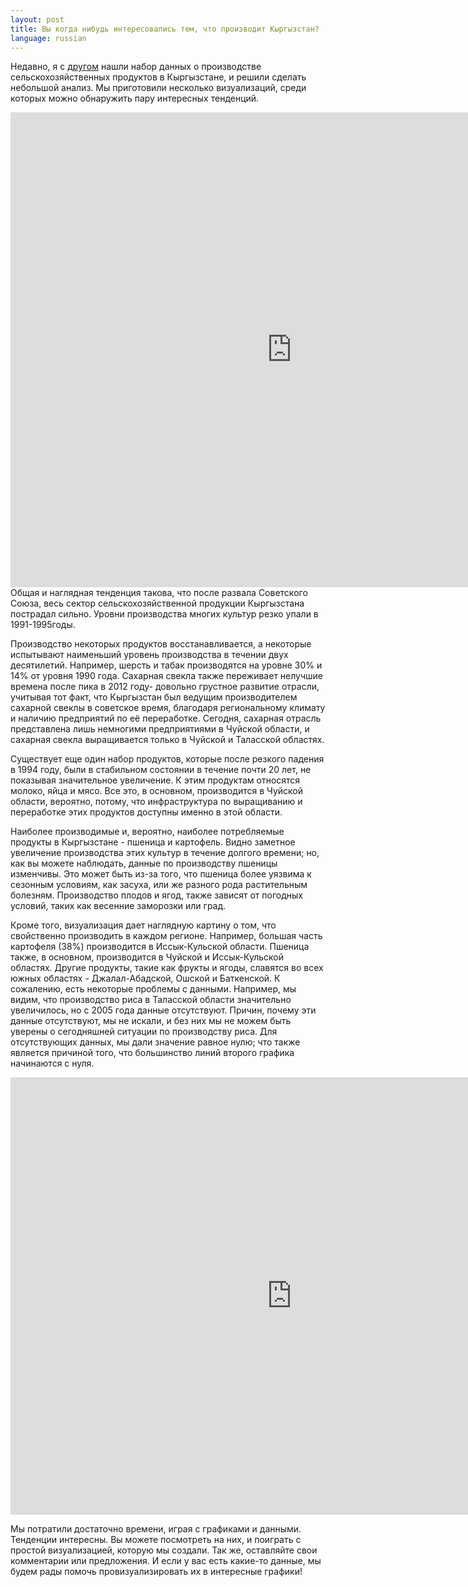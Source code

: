 ```yaml
---
layout: post
title: Вы когда нибудь интересовались тем, что производит Кыргызстан?
language: russian
---
```


Недавно, я с [другом](http://pabloem.github.io) нашли набор данных о производстве сельскохозяйственных продуктов в Кыргызстане, и решили сделать небольшой анализ. Мы приготовили несколько визуализаций, среди которых можно обнаружить пару интересных тенденций.
<iframe src="http://pabloem.github.io/kyrgyz-data/kg_production_map.html?lang=russian" width="900" height="760" frameborder="0" scrolling="no"></iframe>
Общая и наглядная тенденция такова, что после развала Советского Союза, весь сектор сельскохозяйственной продукции Кыргызстана пострадал сильно. Уровни производства многих культур резко упали в 1991-1995годы.

Производство некоторых продуктов восстанавливается, а некоторые испытывают наименьший уровень производства в течении двух десятилетий. Например, шерсть и табак производятся на уровне 30% и 14% от уровня 1990 года. Сахарная свекла также переживает нелучшие времена после пика в 2012 году- довольно грустное развитие отрасли, учитывая тот факт, что Кыргызстан был ведущим производителем сахарной свеклы в советское время, благодаря региональному климату и наличию предприятий по её переработке. Сегодня, сахарная отрасль представлена лишь немногими предприятиями в Чуйской области, и сахарная свекла выращивается только в Чуйской и Таласской областях.

Существует еще один набор продуктов, которые после резкого падения в 1994 году, были в стабильном состоянии в течение почти 20 лет, не показывая значительное увеличение. К этим продуктам относятся молоко, яйца и мясо. Все это, в основном, производится в Чуйской области, вероятно, потому, что инфраструктура по выращиванию и переработке этих продуктов доступны именно в этой области.

Наиболее производимые и, вероятно, наиболее потребляемые продукты в Кыргызстане - пшеница и картофель. Видно заметное увеличение производства этих культур в течение долгого времени; но, как вы можете наблюдать, данные по производству пшеницы изменчивы. Это может быть из-за того, что пшеница более уязвима к сезонным условиям, как засухa, или же разного рода растительным болезням. Производство плодов и ягод, также зависят от погодных условий, таких как весенние заморозки или град.

Кроме того, визуализация дает наглядную картину о том, что свойственно производить в каждом регионе. Например, большая часть картофеля (38%) производится в Иссык-Кульской области. Пшеница также, в основном, производится в Чуйской и Иссык-Кульской областях. Другие продукты, такие как фрукты и ягоды, славятся во всех южных областях - Джалал-Абадской, Ошской и Баткенской. 
К сожалению, есть некоторые проблемы с данными. Например, мы видим, что производство риса в Таласской области значительно увеличилось, но с 2005 года данные отсутствуют. Причин, почему эти данные отсутствуют, мы не искали, и без них мы не можем быть уверены о сегодняшней ситуации по производству риса. Для отсутствующих данных, мы дали значение равное нулю; что также является причиной того, что большинство линий второго графика начинаются с нуля.

<iframe src="http://pabloem.github.io/kyrgyz-data/kg_production_chart.html?lang=russian" width="900" height="700" frameborder="0" scrolling="no"></iframe>

Мы потратили достаточно времени, играя с графиками и данными. Тенденции интересны. Вы можете посмотреть на них, и поиграть с простой визуализацией, которую мы создали. Так же, оставляйте свои комментарии или предложения. И если у вас есть какие-то данные, мы будем рады помочь провизуализировать их в интересные графики!
